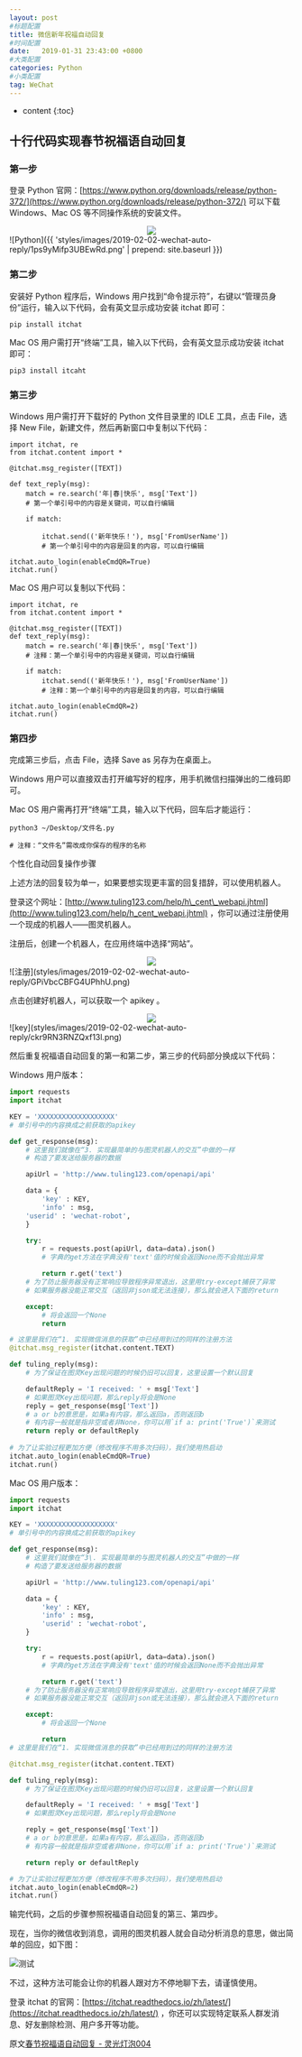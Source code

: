 ```yaml
---
layout: post
#标题配置
title: 微信新年祝福自动回复
#时间配置
date:   2019-01-31 23:43:00 +0800
#大类配置
categories: Python
#小类配置
tag: WeChat
---
```


* content
{:toc}

## 十行代码实现春节祝福语自动回复

### 第一步

登录 Python 官网：[https://www.python.org/downloads/release/python-372/](https://www.python.org/downloads/release/python-372/) 可以下载 Windows、Mac OS 等不同操作系统的安装文件。

<center>
    <img src="styles/images/2019-02-02-wechat-auto-reply/1ps9yMifp3UBEwRd.png" />
</center>
![Python]({{ 'styles/images/2019-02-02-wechat-auto-reply/1ps9yMifp3UBEwRd.png' | prepend: site.baseurl  }})﻿

### 第二步

安装好 Python 程序后，Windows 用户找到“命令提示符”，右键以“管理员身份”运行，输入以下代码，会有英文显示成功安装 itchat 即可： 
```
pip install itchat
```
  

Mac OS 用户需打开“终端”工具，输入以下代码，会有英文显示成功安装 itchat 即可：

```
pip3 install itcaht
```
  

### 第三步

Windows 用户需打开下载好的 Python 文件目录里的 IDLE 工具，点击 File，选择 New File，新建文件，然后再新窗口中复制以下代码： 
```
import itchat, re
from itchat.content import *

@itchat.msg_register([TEXT])

def text_reply(msg):
	match = re.search('年|春|快乐', msg['Text'])
	# 第一个单引号中的内容是关键词，可以自行编辑

	if match:

		itchat.send(('新年快乐！'), msg['FromUserName'])
		# 第一个单引号中的内容是回复的内容，可以自行编辑

itchat.auto_login(enableCmdQR=True)
itchat.run()
```
  

Mac OS 用户可以复制以下代码：
```
import itchat, re
from itchat.content import *

@itchat.msg_register([TEXT])
def text_reply(msg):
	match = re.search('年|春|快乐', msg['Text'])
	# 注释：第一个单引号中的内容是关键词，可以自行编辑

	if match:
		itchat.send(('新年快乐！'), msg['FromUserName'])
		# 注释：第一个单引号中的内容是回复的内容，可以自行编辑

itchat.auto_login(enableCmdQR=2)
itchat.run()
```

### 第四步

完成第三步后，点击 File，选择 Save as 另存为在桌面上。

  

Windows 用户可以直接双击打开编写好的程序，用手机微信扫描弹出的二维码即可。

  

Mac OS 用户需再打开“终端”工具，输入以下代码，回车后才能运行：

``` 
python3 ~/Desktop/文件名.py

# 注释：“文件名”需改成你保存的程序的名称
```

个性化自动回复操作步骤



上述方法的回复较为单一，如果要想实现更丰富的回复措辞，可以使用机器人。  

登录这个网址：[http://www.tuling123.com/help/h\_cent\_webapi.jhtml](http://www.tuling123.com/help/h_cent_webapi.jhtml) ，你可以通过注册使用一个现成的机器人——图灵机器人。

注册后，创建一个机器人，在应用终端中选择“网站”。
<center>
    <img src="styles/images/2019-02-02-wechat-auto-reply/GPiVbcCBFG4UPhhU.png" />
</center>
![注册](styles/images/2019-02-02-wechat-auto-reply/GPiVbcCBFG4UPhhU.png)﻿

点击创建好机器人，可以获取一个 apikey 。

<center>
    <img src="styles/images/2019-02-02-wechat-auto-reply/ckr9RN3RNZQxf13l.png" />
</center>
![key](styles/images/2019-02-02-wechat-auto-reply/ckr9RN3RNZQxf13l.png)﻿

然后重复祝福语自动回复的第一和第二步，第三步的代码部分换成以下代码：

Windows 用户版本：

```python
import requests
import itchat

KEY = 'XXXXXXXXXXXXXXXXXXX'
# 单引号中的内容换成之前获取的apikey

def get_response(msg):
	# 这里我们就像在“3. 实现最简单的与图灵机器人的交互”中做的一样
	# 构造了要发送给服务器的数据

	apiUrl = 'http://www.tuling123.com/openapi/api'

	data = {
		'key' : KEY,
		'info' : msg,
	'userid' : 'wechat-robot',
	}

	try:
		r = requests.post(apiUrl, data=data).json()
		# 字典的get方法在字典没有'text'值的时候会返回None而不会抛出异常

		return r.get('text')
	# 为了防止服务器没有正常响应导致程序异常退出，这里用try-except捕获了异常
	# 如果服务器没能正常交互（返回非json或无法连接），那么就会进入下面的return

	except:
		# 将会返回一个None
		return

# 这里是我们在“1. 实现微信消息的获取”中已经用到过的同样的注册方法
@itchat.msg_register(itchat.content.TEXT)

def tuling_reply(msg):
	# 为了保证在图灵Key出现问题的时候仍旧可以回复，这里设置一个默认回复

	defaultReply = 'I received: ' + msg['Text']
	# 如果图灵Key出现问题，那么reply将会是None
	reply = get_response(msg['Text'])
	# a or b的意思是，如果a有内容，那么返回a，否则返回b
	# 有内容一般就是指非空或者非None，你可以用`if a: print('True')`来测试
	return reply or defaultReply
	
# 为了让实验过程更加方便（修改程序不用多次扫码），我们使用热启动
itchat.auto_login(enableCmdQR=True)
itchat.run()
```

Mac OS 用户版本：

```python
import requests
import itchat

KEY = 'XXXXXXXXXXXXXXXXXXX'
# 单引号中的内容换成之前获取的apikey

def get_response(msg):
	# 这里我们就像在“3\. 实现最简单的与图灵机器人的交互”中做的一样
	# 构造了要发送给服务器的数据

	apiUrl = 'http://www.tuling123.com/openapi/api'

	data = {
		'key' : KEY,
		'info' : msg,
		'userid' : 'wechat-robot',
	}

	try:
		r = requests.post(apiUrl, data=data).json()
		# 字典的get方法在字典没有'text'值的时候会返回None而不会抛出异常

		return r.get('text')
	# 为了防止服务器没有正常响应导致程序异常退出，这里用try-except捕获了异常
	# 如果服务器没能正常交互（返回非json或无法连接），那么就会进入下面的return

	except:
		# 将会返回一个None

		return
# 这里是我们在“1. 实现微信消息的获取”中已经用到过的同样的注册方法

@itchat.msg_register(itchat.content.TEXT)

def tuling_reply(msg):
	# 为了保证在图灵Key出现问题的时候仍旧可以回复，这里设置一个默认回复

	defaultReply = 'I received: ' + msg['Text']
	# 如果图灵Key出现问题，那么reply将会是None

	reply = get_response(msg['Text'])
	# a or b的意思是，如果a有内容，那么返回a，否则返回b
	# 有内容一般就是指非空或者非None，你可以用`if a: print('True')`来测试

	return reply or defaultReply

# 为了让实验过程更加方便（修改程序不用多次扫码），我们使用热启动
itchat.auto_login(enableCmdQR=2)
itchat.run()
```

输完代码，之后的步骤参照祝福语自动回复的第三、第四步。

现在，当你的微信收到消息，调用的图灵机器人就会自动分析消息的意思，做出简单的回应，如下图：

﻿![测试](styles/images/2019-02-02-wechat-auto-reply/0oYsW7KdK0c4kC7N.png)﻿

不过，这种方法可能会让你的机器人跟对方不停地聊下去，请谨慎使用。

登录 itchat 的官网：[https://itchat.readthedocs.io/zh/latest/](https://itchat.readthedocs.io/zh/latest/) ，你还可以实现特定联系人群发消息、好友删除检测、用户多开等功能。

原文[春节祝福语自动回复 - 灵光灯泡004](https://shimo.im/docs/vCYHZ04LWTsugigR?from=singlemessage&isappinstalled=0)